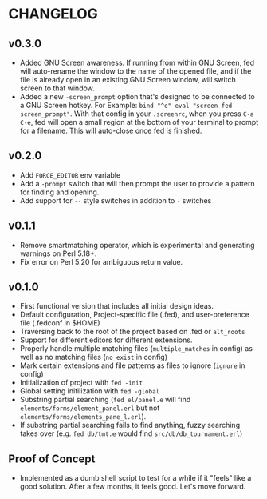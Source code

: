 # CHANGELOG

## v0.3.0

* Added GNU Screen awareness. If running from within GNU Screen, fed will
  auto-rename the window to the name of the opened file, and if the file is
  already open in an existing GNU Screen window, will switch screen to that
  window.
* Added a new `-screen_prompt` option that's designed to be connected to a
  GNU Screen hotkey. For Example: `bind "^e" eval "screen fed --screen_prompt"`.
  With that config in your `.screenrc`, when you press `C-a C-e`, fed will open
  a small region at the bottom of your terminal to prompt for a filename.
  This will auto-close once fed is finished.

## v0.2.0

* Add `FORCE_EDITOR` env variable
* Add a `-prompt` switch that will then prompt the user to provide a pattern
  for finding and opening.
* Add support for `--` style switches in addition to `-` switches

## v0.1.1

* Remove smartmatching operator, which is experimental and generating warnings
  on Perl 5.18+.
* Fix error on Perl 5.20 for ambiguous return value.

## v0.1.0

* First functional version that includes all initial design ideas.
* Default configuration, Project-specific file (.fed), and user-preference file
  (.fedconf in $HOME)
* Traversing back to the root of the project based on .fed or `alt_roots`
* Support for different editors for different extensions.
* Properly handle multiple matching files (`multiple_matches` in config) as
  well as no matching files (`no_exist` in config)
* Mark certain extensions and file patterns as files to ignore (`ignore` in
  config)
* Initialization of project with `fed -init`
* Global setting initilization with `fed -global`
* Substring partial searching (`fed el/panel.e` will find
  `elements/forms/element_panel.erl` but not
  `elements/forms/elements_pane_l.erl`).
* If substring partial searching fails to find anything, fuzzy searching takes
  over (e.g. `fed db/tmt.e` would find `src/db/db_tournament.erl`)


## Proof of Concept

* Implemented as a dumb shell script to test for a while if it "feels" like a
  good solution. After a few months, it feels good. Let's move forward.
